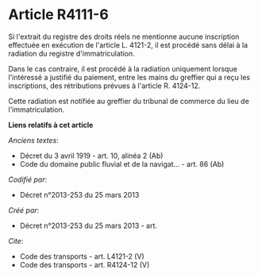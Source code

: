 # Article R4111-6

Si l'extrait du registre des droits réels ne mentionne aucune inscription effectuée en exécution de l'article L. 4121-2, il
est procédé sans délai à la radiation du registre d'immatriculation. 

Dans le cas contraire, il est procédé à la radiation uniquement lorsque l'intéressé a justifié du paiement, entre les mains
du greffier qui a reçu les inscriptions, des rétributions prévues à l'article R. 4124-12. 

Cette radiation est notifiée au greffier du tribunal de commerce du lieu de l'immatriculation.

**Liens relatifs à cet article**

_Anciens textes_:

  - Décret du 3 avril 1919 - art. 10, alinéa 2 (Ab)
  - Code du domaine public fluvial et de la navigat... - art. 86 (Ab)

_Codifié par_:

  - Décret n°2013-253 du 25 mars 2013

_Créé par_:

  - Décret n°2013-253 du 25 mars 2013 - art.

_Cite_:

  - Code des transports - art. L4121-2 (V)
  - Code des transports - art. R4124-12 (V)
